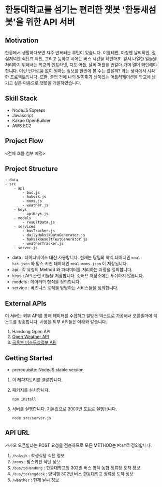 # 한동대학교를 섬기는 편리한 챗봇 '한동새섬봇'을 위한 API 서버

## Motivation

한동에서 생활하다보면 자주 반복되는 루틴이 있습니다. 이를테면, 아침엔 날씨확인, 점심저녁엔 식단표 확인, 그리고 등하교 시에는 버스 시간을 확인하죠. 앞서 나열한 일들을 처리하기 위해서는 학교의 인트라넷, 지도 어플, 날씨 어플을 번갈아 가며 열어 확인해야 합니다. 이런 번거로움 없이 원하는 정보를 한번에 볼 수는 없을까? 라는 생각에서 시작한 프로젝트입니다. 또한, 졸업 전에 나의 발자취가 남아있는 어플리케이션을 학교에 남기고 싶은 마음으로 챗봇을 개발하였습니다.

## Skill Stack

- NodeJS Express
- Javascript
- Kakao OpenBuilder
- AWS EC2

## Project Flow

<전체 흐름 첨부 예정>

## Project Structure

```
- data
- src
    - api
        - bus.js
        - haksik.js
        - moms.js
        - weather.js
    - keys
        - apiKeys.js
    - models
        - resultData.js
    - services
        - busTracker.js
        - dailyHaksikDataGenerator.js
        - haksikResultTextGenerator.js
        - weatherTracker.js
    - server.js
```

- data : 데이터베이스 대신 사용합니다. 현재는 당일의 학식 데이터인 `meal-hak.json` 와 맘스 키친 데이터인 `meal-moms.json` 이 저장됩니다.
- api : 각 요청의 Method 와 파라미터를 처리하는 과정을 정의합니다.
- keys : API 관련 키들을 저장합니다. 깃허브 저장소에는 푸쉬하지 않습니다.
- models : 데이터의 형식을 정의합니다.
- service : 비즈니스 로직을 담당하는 서비스들을 정의합니다.

## External APIs

이 서버는 외부 API를 통해 데이터를 수집하고 알맞은 텍스트로 가공해서 오픈빌더에 텍스트를 정송합니다. 사용된 외부 API들은 아래와 같습니다.

1. Handong Open API
2. [Open Weather API](https://openweathermap.org/api)
3. [국토부 버스도착정보 API](https://data.go.kr/data/15000757/openapi.do)

## Getting Started

- prerequisite: NodeJS stable version

1. 이 레파지토리를 클론합니다.
2. 패키지를 설치합니다.

   ```
   npm install
   ```

3. 서버를 실행합니다. 기본값으로 3000번 포트로 실행됩니다.

   ```
   node src/server.js
   ```

## API URL

카카오 오픈빌더는 POST 요청을 전송하므로 모든 METHOD는 `POST`로 정의합니다.

1. `/haksik` : 학생식당 식단 정보
2. `/moms` : 맘스키친 식단 정보
3. `/bus/toHandong` : 한동대학교행 302번 버스 양덕 농협 정류장 도착 정보
4. `/bus/toYangdeok` : 양덕행 302번 버스 한동대학교 정류장 도착 정보
5. `/weather` : 현재 날씨 정보
